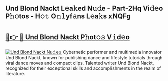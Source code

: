 ## Und Blond Nackt L𝚎a𝚔ed N𝚞𝚍e - Part-2Hq Vi𝚍𝚎o P𝚑𝚘tos - H𝚘𝚝 O𝚗𝚕yf𝚊ns L𝚎a𝚔s xNQFg

# <h2><a href="http://kf3ho00.oniu.top/?m=Und+Blond+Nackt">🔗👉 🔴 Und Blond Nackt P𝚑ot𝚘𝚜 V𝚒d𝚎o</a></h2>

[![Und Blond Nackt Nu𝚍e𝚜](https://i.imgur.com/0qMVB7G.gif)](http://kf3ho00.oniu.top/?m=Und+Blond+Nackt)
Cybernetic performer and multimedia innovator Und Blond Nackt, known for publishing dance and lifestyle tutorials through viral dance moves and compact clips. Talented writer Und Blond Nackt, recognized for their exceptional skills and accomplishments in the realm of literature.  
